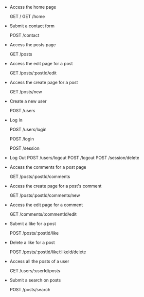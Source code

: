- Access the home page

  GET /
  GET /home
- Submit a contact form
  
  POST /contact
- Access the posts page
  
  GET /posts
- Access the edit page for a post
  
  GET /posts/:postId/edit
- Access the create page for a post
  
  GET /posts/new
- Create a new user
  
  POST /users
- Log In
  
  POST /users/login
  
  POST /login
  
  POST /session
- Log Out
  POST /users/logout
  POST /logout
  POST /session/delete
- Access the comments for a post page
  
  GET /posts/:postId/comments
- Access the create page for a post's comment
  
  GET /posts/:postId/comments/new
- Access the edit page for a comment
  
  GET /comments/:commentId/edit
- Submit a like for a post
  
  POST /posts/:postId/like
- Delete a like for a post
  
  POST /posts/:postId/like/:likeId/delete
- Access all the posts of a user
  
  GET /users/:userId/posts
- Submit a search on posts
  
  POST /posts/search

